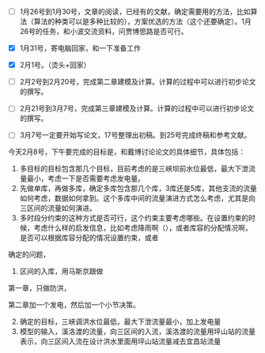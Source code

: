 - [ ] 1月26号到1月30号，文章的阅读，已经有的文献，确定需要用的方法，比如算法（算法的种类可以是多种比较的），方案优选的方法（这个还要确定）。1月26号的任务，和小波交流资料，问贾博思路是否可行。
- [x] 1月31号，寄电脑回家，和一下准备工作
- [x] 2月1号。（烫头+回家）
- [ ] 2月2号到2月20号，完成第二章建模及计算。计算的过程中可以进行初步论文的撰写。
- [ ] 2月21号到3月7号，完成第三章建模及计算。计算的过程中可以进行初步论文的撰写。
- [ ] 3月7号一定要开始写论文，17号整理出初稿。到25号完成终稿和参考文献。





今天2月8号，下午要完成的目标是，和戴博讨论论文的具体细节，具体包括：

1. 多目标的目标包含那几个目标，目前考虑的是三峡坝前水位最低，最大下泄流量最小，考虑一下是否需要考虑发电量。
2. 先做单库，再做多库，确定多库包含那几个库，3库还是5库，其他支流的流量如何考虑，数据如何拿到。这个多库中间的流量演进方式怎么考虑，尤其是向三区间的流量如何演进。
3. 多时段分约束的这种方式是否可行，这个约束主要考虑哪些。在设置约束的时候，考虑什么样的启发信息，比如考虑降雨啊（），或者库容的分配情况啊，是否可以根据库容分配的情况设置约束，或者

确定的问题，

1. 区间的入库，用马斯京跟做

第一章，只做防洪，

第二章加一个发电，然后加一个小节决策。

2. 确定的目标，三峡调洪水位最低，最大下泄流量最小，加上发电量
3. 模型的输入，溪洛渡的流量，向三区间的入流，溪洛渡的流量用坪山站的流量表示，向三区间入流在设计洪水里面用坪山站流量减去宜昌站流量